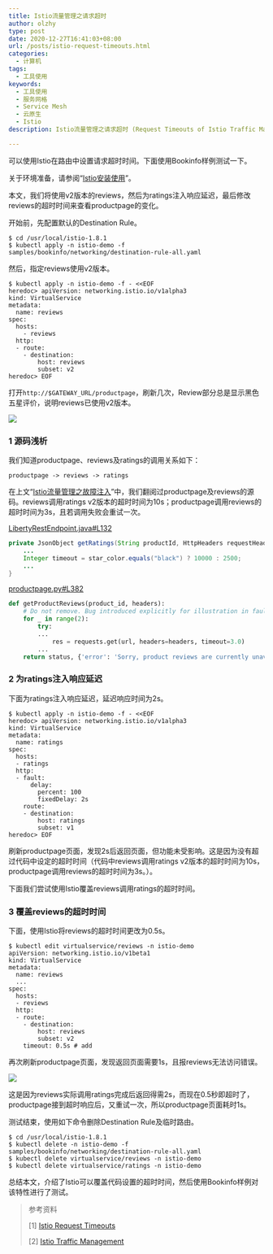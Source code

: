 ```yaml
---
title: Istio流量管理之请求超时
author: olzhy
type: post
date: 2020-12-27T16:41:03+08:00
url: /posts/istio-request-timeouts.html
categories:
  - 计算机
tags:
  - 工具使用
keywords:
  - 工具使用
  - 服务网格
  - Service Mesh
  - 云原生
  - Istio
description: Istio流量管理之请求超时 (Request Timeouts of Istio Traffic Management)

---
```

可以使用Istio在路由中设置请求超时时间。下面使用Bookinfo样例测试一下。

关于环境准备，请参阅“[Istio安装使用](https://olzhy.github.io/posts/istio-get-started.html)”。

本文，我们将使用v2版本的reviews，然后为ratings注入响应延迟，最后修改reviews的超时时间来查看productpage的变化。

开始前，先配置默认的Destination Rule。

```shell
$ cd /usr/local/istio-1.8.1
$ kubectl apply -n istio-demo -f samples/bookinfo/networking/destination-rule-all.yaml
```

然后，指定reviews使用v2版本。

```shell
$ kubectl apply -n istio-demo -f - <<EOF
heredoc> apiVersion: networking.istio.io/v1alpha3
kind: VirtualService
metadata:
  name: reviews
spec:
  hosts:
    - reviews
  http:
  - route:
    - destination:
        host: reviews
        subset: v2
heredoc> EOF
```

打开`http://$GATEWAY_URL/productpage`，刷新几次，Review部分总是显示黑色五星评价，说明reviews已使用v2版本。

![](https://olzhy.github.io/static/images/uploads/2020/12/istio-bookinfo.png#center)

### 1 源码浅析

我们知道productpage、reviews及ratings的调用关系如下：

```
productpage -> reviews -> ratings
```

在上文“[Istio流量管理之故障注入](https://olzhy.github.io/posts/istio-fault-injection.html)”中，我们翻阅过productpage及reviews的源码。reviews调用ratings v2版本的超时时间为10s；productpage调用reviews的超时时间为3s，且若调用失败会重试一次。

[LibertyRestEndpoint.java#L132](https://github.com/istio/istio/blob/master/samples/bookinfo/src/reviews/reviews-application/src/main/java/application/rest/LibertyRestEndpoint.java#L132)

```java
private JsonObject getRatings(String productId, HttpHeaders requestHeaders) {
    ...
    Integer timeout = star_color.equals("black") ? 10000 : 2500;
    ...
}
```

[productpage.py#L382](https://github.com/istio/istio/blob/master/samples/bookinfo/src/productpage/productpage.py#L382)

```python
def getProductReviews(product_id, headers):
    # Do not remove. Bug introduced explicitly for illustration in fault injection task
    for _ in range(2):
        try:
        ...
            res = requests.get(url, headers=headers, timeout=3.0)
        ...
    return status, {'error': 'Sorry, product reviews are currently unavailable for this book.'}
```

### 2 为ratings注入响应延迟

下面为ratings注入响应延迟，延迟响应时间为2s。

```shell
$ kubectl apply -n istio-demo -f - <<EOF
heredoc> apiVersion: networking.istio.io/v1alpha3
kind: VirtualService
metadata:
  name: ratings
spec:
  hosts:
  - ratings
  http:
  - fault:
      delay:
        percent: 100
        fixedDelay: 2s
    route:
    - destination:
        host: ratings
        subset: v1
heredoc> EOF
```

刷新productpage页面，发现2s后返回页面，但功能未受影响。这是因为没有超过代码中设定的超时时间（代码中reviews调用ratings v2版本的超时时间为10s，productpage调用reviews的超时时间为3s。）。

下面我们尝试使用Istio覆盖reviews调用ratings的超时时间。

### 3 覆盖reviews的超时时间

下面，使用Istio将reviews的超时时间更改为0.5s。

```shell
$ kubectl edit virtualservice/reviews -n istio-demo
apiVersion: networking.istio.io/v1beta1
kind: VirtualService
metadata:
  name: reviews
  ...
spec:
  hosts:
  - reviews
  http:
  - route:
    - destination:
        host: reviews
        subset: v2
    timeout: 0.5s # add
```

再次刷新productpage页面，发现返回页面需要1s，且报reviews无法访问错误。

![](https://olzhy.github.io/static/images/uploads/2020/12/bookinfo-productpage-reviews-timeout-debug.png#center)

这是因为reviews实际调用ratings完成后返回得需2s，而现在0.5秒即超时了，productpage接到超时响应后，又重试一次，所以productpage页面耗时1s。

测试结束，使用如下命令删除Destination Rule及临时路由。

```shell
$ cd /usr/local/istio-1.8.1
$ kubectl delete -n istio-demo -f samples/bookinfo/networking/destination-rule-all.yaml
$ kubectl delete virtualservice/reviews -n istio-demo
$ kubectl delete virtualservice/ratings -n istio-demo
```

总结本文，介绍了Istio可以覆盖代码设置的超时时间，然后使用Bookinfo样例对该特性进行了测试。


> 参考资料
>
> [1] [Istio Request Timeouts](https://istio.io/latest/docs/tasks/traffic-management/request-timeouts/)
>
> [2] [Istio Traffic Management](https://istio.io/latest/docs/concepts/traffic-management/)
